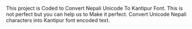 This project is Coded to Convert Nepali Unicode To Kantipur Font.
This is not perfect but you can help us to Make it perfect.
Convert Unicode Nepali characters into Kantipur font encoded text.
